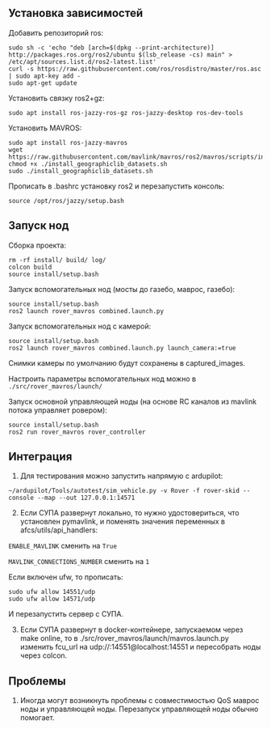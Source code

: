 ## Установка зависимостей

Добавить репозиторий ros:
```
sudo sh -c 'echo "deb [arch=$(dpkg --print-architecture)] http://packages.ros.org/ros2/ubuntu $(lsb_release -cs) main" > /etc/apt/sources.list.d/ros2-latest.list'
curl -s https://raw.githubusercontent.com/ros/rosdistro/master/ros.asc | sudo apt-key add -
sudo apt-get update
```

Установить связку ros2+gz:
```
sudo apt install ros-jazzy-ros-gz ros-jazzy-desktop ros-dev-tools
```

Установить MAVROS:
```
sudo apt install ros-jazzy-mavros
wget https://raw.githubusercontent.com/mavlink/mavros/ros2/mavros/scripts/install_geographiclib_datasets.sh
chmod +x ./install_geographiclib_datasets.sh
sudo ./install_geographiclib_datasets.sh
```

Прописать в .bashrc установку ros2 и перезапустить консоль:
```
source /opt/ros/jazzy/setup.bash
```

## Запуск нод

Сборка проекта:
```
rm -rf install/ build/ log/
colcon build
source install/setup.bash
```

Запуск вспомогательных нод (мосты до газебо, маврос, газебо):
```
source install/setup.bash
ros2 launch rover_mavros combined.launch.py
```

Запуск вспомогательных нод с камерой:

```
source install/setup.bash
ros2 launch rover_mavros combined.launch.py launch_camera:=true
```

Снимки камеры по умолчанию будут сохранены в captured_images.

Настроить параметры вспомогательных нод можно в `./src/rover_mavros/launch/`

Запуск основной управляющей ноды (на основе RC каналов из mavlink потока управляет ровером):
```
source install/setup.bash
ros2 run rover_mavros rover_controller
```

## Интеграция

1. Для тестирования можно запустить напрямую с ardupilot:
```
~/ardupilot/Tools/autotest/sim_vehicle.py -v Rover -f rover-skid --console --map --out 127.0.0.1:14571
```

2. Если СУПА развернут локально, то нужно удостовериться, что установлен pymavlink, и поменять значения переменных в afcs/utils/api_handlers:

`ENABLE_MAVLINK` сменить на `True`

`MAVLINK_CONNECTIONS_NUMBER` сменить на `1`

Если включен ufw, то прописать:

```
sudo ufw allow 14551/udp
sudo ufw allow 14571/udp
```

И перезапустить сервер с СУПА.

3. Если СУПА развернут в docker-контейнере, запускаемом через make online, то в ./src/rover_mavros/launch/mavros.launch.py изменить fcu_url на udp://:14551@localhost:14551 и пересобрать ноды через colcon.

## Проблемы

1. Иногда могут возникнуть проблемы с совместимостью QoS маврос ноды и управляющей ноды. Перезапуск управляющей ноды обычно помогает.
